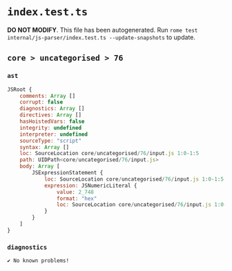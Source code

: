 # `index.test.ts`

**DO NOT MODIFY**. This file has been autogenerated. Run `rome test internal/js-parser/index.test.ts --update-snapshots` to update.

## `core > uncategorised > 76`

### `ast`

```javascript
JSRoot {
	comments: Array []
	corrupt: false
	diagnostics: Array []
	directives: Array []
	hasHoistedVars: false
	integrity: undefined
	interpreter: undefined
	sourceType: "script"
	syntax: Array []
	loc: SourceLocation core/uncategorised/76/input.js 1:0-1:5
	path: UIDPath<core/uncategorised/76/input.js>
	body: Array [
		JSExpressionStatement {
			loc: SourceLocation core/uncategorised/76/input.js 1:0-1:5
			expression: JSNumericLiteral {
				value: 2_748
				format: "hex"
				loc: SourceLocation core/uncategorised/76/input.js 1:0-1:5
			}
		}
	]
}
```

### `diagnostics`

```
✔ No known problems!

```
